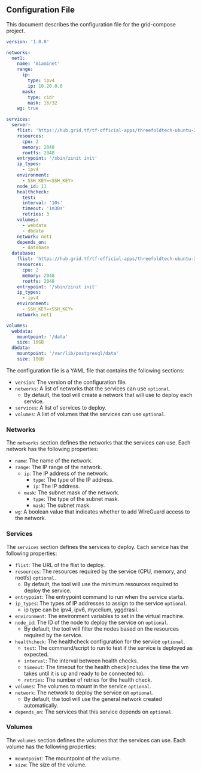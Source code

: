 ## Configuration File

This document describes the configuration file for the grid-compose project.

```yaml
version: '1.0.0'

networks:
  net1:
    name: 'miaminet'
    range:
      ip:
        type: ipv4
        ip: 10.20.0.0
      mask:
        type: cidr
        mask: 16/32
    wg: true

services:
  server:
    flist: 'https://hub.grid.tf/tf-official-apps/threefoldtech-ubuntu-22.04.flist'
    resources:
      cpu: 2
      memory: 2048
      rootfs: 2048
    entrypoint: '/sbin/zinit init'
    ip_types:
      - ipv4
    environment:
      - SSH_KEY=<SSH_KEY>
    node_id: 11
    healthcheck:
      test:
      interval: '10s'
      timeout: '1m30s'
      retries: 3
    volumes:
      - webdata
      - dbdata
    network: net1
    depends_on:
      - database
  database:
    flist: 'https://hub.grid.tf/tf-official-apps/threefoldtech-ubuntu-22.04.flist'
    resources:
      cpu: 2
      memory: 2048
      rootfs: 2048
    entrypoint: '/sbin/zinit init'
    ip_types:
      - ipv4
    environment:
      - SSH_KEY=<SSH_KEY>
    network: net1

volumes:
  webdata:
    mountpoint: '/data'
    size: 10GB
  dbdata:
    mountpoint: '/var/lib/postgresql/data'
    size: 10GB
```

The configuration file is a YAML file that contains the following sections:

- `version`: The version of the configuration file.
- `networks`: A list of networks that the services can use `optional`.
  - By default, the tool will create a network that will use to deploy each service.
- `services`: A list of services to deploy.
- `volumes`: A list of volumes that the services can use `optional`.

### Networks

The `networks` section defines the networks that the services can use. Each network has the following properties:

- `name`: The name of the network.
- `range`: The IP range of the network.
  - `ip`: The IP address of the network.
    - `type`: The type of the IP address.
    - `ip`: The IP address.
  - `mask`: The subnet mask of the network.
    - `type`: The type of the subnet mask.
    - `mask`: The subnet mask.
- `wg`: A boolean value that indicates whether to add WireGuard access to the network.

### Services

The `services` section defines the services to deploy. Each service has the following properties:

- `flist`: The URL of the flist to deploy.
- `resources`: The resources required by the service (CPU, memory, and rootfs) `optional`.
  - By default, the tool will use the minimum resources required to deploy the service.
- `entrypoint`: The entrypoint command to run when the service starts.
- `ip_types`: The types of IP addresses to assign to the service `optional`.
  - ip type can be ipv4, ipv6, mycelium, yggdrasil.
- `environment`: The environment variables to set in the virtual machine.
- `node_id`: The ID of the node to deploy the service on `optional`.
  - By default, the tool will filter the nodes based on the resources required by the service.
- `healthcheck`: The healthcheck configuration for the service `optional`.
  - `test`: The command/script to run to test if the service is deployed as expected.
  - `interval`: The interval between health checks.
  - `timeout`: The timeout for the health check(includes the time the vm takes until it is up and ready to be connected to).
  - `retries`: The number of retries for the health check.
- `volumes`: The volumes to mount in the service `optional`.
- `network`: The network to deploy the service on `optional`.
  - By default, the tool will use the general network created automatically.
- `depends_on`: The services that this service depends on `optional`.

### Volumes

The `volumes` section defines the volumes that the services can use. Each volume has the following properties:

- `mountpoint`: The mountpoint of the volume.
- `size`: The size of the volume.
